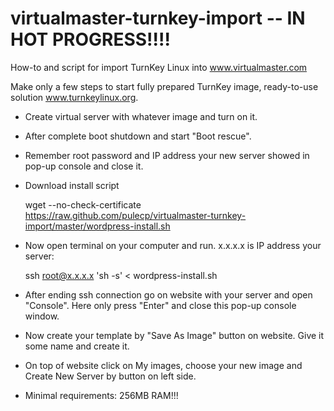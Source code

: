 virtualmaster-turnkey-import -- IN HOT PROGRESS!!!!
============================

How-to and script for import TurnKey Linux into www.virtualmaster.com


Make only a few steps to start fully prepared TurnKey image, ready-to-use solution www.turnkeylinux.org.


* Create virtual server with whatever image and turn on it.

* After complete boot shutdown and start "Boot rescue".

* Remember root password and IP address your new server showed in pop-up console and close it.

* Download install script

	wget --no-check-certificate https://raw.github.com/pulecp/virtualmaster-turnkey-import/master/wordpress-install.sh

* Now open terminal on your computer and run. x.x.x.x is IP address your server:

	ssh root@x.x.x.x 'sh -s' < wordpress-install.sh

* After ending ssh connection go on website with your server and open "Console". Here only press "Enter" and close this pop-up console window.

* Now create your template by "Save As Image" button on website. Give it some name and create it.

* On top of website click on My images, choose your new image and Create New Server by button on left side.



* Minimal requirements: 256MB RAM!!!







